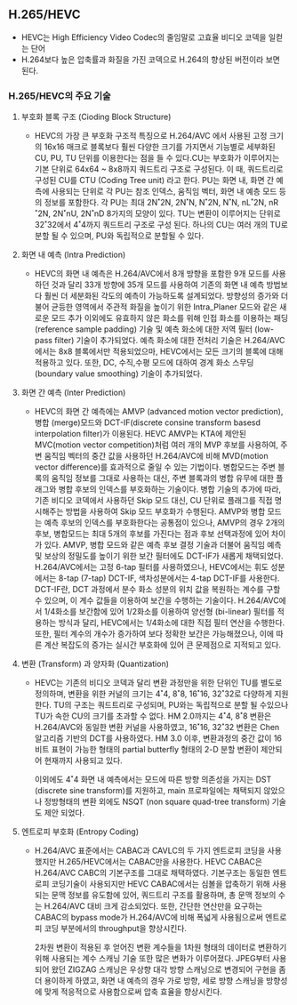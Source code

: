 ## H.265/HEVC

- HEVC는 High Efficiency Video Codec의 줄임말로 고효율 비디오 코덱을 일컫는 단어
- H.264보다 높은 압축률과 화질을 가진 코덱으로 H.264의 향상된 버전이라 보면 된다.



### H.265/HEVC의  주요 기술

1. 부호화 블록 구조 (Cioding Block Structure)

   - HEVC의 가장 큰 부호화 구조적 특징으로 H.264/AVC 에서 사용된 고정 크기의 16x16 매크로 블록보다 훨씬 다양한 크기를 가지면서 기능별로 세부화된 CU, PU, TU 단위를 이용한다는 점을 들 수 있다.CU는 부호화가 이루어지는 기본 단위로 64x64 ~ 8x8까지 쿼드트리 구조로 구성된다. 이 때, 쿼드트리로 구성된 CU를 CTU (Coding Tree unit) 라고 한다. PU는 화면 내, 화면 간 예측에 사용되는 단위로 각 PU는 참조 인덱스, 움직임 벡터, 화면 내 예층 모드 등의 정보를 포함한다. 각  PU는 최대 2N˟2N, 2N˟N, N˟2N, N˟N, nL˟2N, nR˟2N, 2N˟nU, 2N˟nD  8가지의 모양이 있다. TU는 변환이 이루어지는 단위로 32˟32에서 4˟4까지 쿼드트리 구조로 구성 된다. 하나의 CU는 여러 개의 TU로 분할 될 수 있으며, PU와 독립적으로 분할될 수 있다.

2. 화면 내 예측 (Intra Prediction)

   - HEVC의 화면 내 예측은 H.264/AVC에서 8개 방향을 포함한 9개 모드를 사용하던 것과 달리 33개 방향에 35개 모드를 사용하여 기존의 화면 내 예측 방법보다 훨씬 더 세분화된 각도의 예측이 가능하도록 설계되었다. 방향성의 증가와 더불어 균등한 영역에서 주관적 화질을 높이기 위한 Intra_Planer 모드와 같은 새로운 모드 추가 이외에도 유효하지 않은 화소를 위해 인접 화소를 이용하는 패딩 (reference sample padding) 기술 및 예측 화소에 대한 저역 필터 (low-pass filter) 기술이 추가되었다. 예측 화소에 대한 전처리 기술은 H.264/AVC 에서는 8x8 블록에서만 적용되었으마, HEVC에서는 모든 크기의 블록에 대해 적용하고 있다. 또한, DC, 수직,수평 모드에 대하여 경계 화소 스무딩 (boundary value smoothing) 기술이 추가되었다.

3. 화면 간 예측 (Inter Prediction)

   - HEVC의 화면 간 예측에는 AMVP (advanced motion vector prediction), 병합 (merge)모드와 DCT-IF(discrete consine transform basesd interpolation filter)가 이용된다. HEVC AMVP는 KTA에 제안된 MVC(motion vector competition)처럼 여러 개의 MVP 후보를 사용하여, 주변 움직임 벡터의 중간 값을 사용하던 H.264/AVC에 비해 MVD(motion vector difference)를 효과적으로 줄일 수 있는 기법이다. 병합모드는 주변 블록의 움직임 정보를 그대로 사용하는 대신, 주변 블록과의 병합 유무에 대한 플래그와 병합 후보의 인덱스를 부호화하는 기술이다. 병합 기술의 추가에 따라, 기존 비디오  코덱에서 사용하던 Skip 모드 대신, CU 단위로 플래그를 직접 명시해주는 방법을 사용하여 Skip 모드 부호화가 수행된다.  AMVP와 병합 모드는 예측 후보의 인덱스를 부호화한다는 공통점이 있으나, AMVP의 경우 2개의 후보, 병합모드는 최대 5개의  후보를 가진다는 점과 후보 선택과정에 있어 차이가 있다. AMVP, 병합 모드와 같은 예측 후보 결정 기술과 더불어 움직임 예측 및 보상의 정밀도를 높이기 위한 보간 필터에도 DCT-IF가 새롭게 채택되었다. H.264/AVC에서는 고정 6-tap 필터를  사용하였으나, HEVC에서는 휘도 성분에서는 8-tap (7-tap) DCT-IF, 색차성분에서는 4-tap DCT-IF를  사용한다. DCT-IF란, DCT 과정에서 분수 화소 성분의 위치 값을 복원하는 계수를 구할 수 있으며, 이 계수 값들을 이용하여 보간을 수행하는 기술이다. H.264/AVC에서 1/4화소를 보간함에 있어 1/2화소를 이용하여 양선형 (bi-linear)  필터를 적용하는 방식과 달리, HEVC에서는 1/4화소에 대한 직접 필터 연산을 수행한다. 또한, 필터 계수의 개수가 증가하여  보다 정확한 보간은 가능해졌으나, 이에 따른 계산 복잡도의 증가는 실시간 부호화에 있어 큰 문제점으로 지적되고 있다.

4. 변환 (Transform) 과 양자화 (Quantization)

   - HEVC는 기존의 비디오 코덱과 달리 변환 과정만을 위한 단위인 TU를 별도로 정의하며, 변환을 위한 커널의 크기는 4˟4, 8˟8,  16˟16, 32˟32로 다양하게 지원한다. TU의 구조는 쿼드트리로 구성되며, PU와는 독립적으로 분할 될 수있으나 TU가 속한 CU의 크기를 초과할 수 없다. HM 2.0까지는 4˟4, 8˟8 변환은 H.264/AVC와 동일한 변환 커널을 사용하였고,  16˟16, 32˟32 변환은 Chen 알고리즘 기반의 DCT를 사용하였다. HM 3.0 이후, 변환과정의 중간 값이 16비트  표현이 가능한 형태의 partial butterfly 형태의 2-D 분할 변환이 제안되어 현재까지 사용되고 있다.

     이외에도 4˟4 화면 내 예측에서는 모드에 따른 방향 의존성을 가지는 DST (discrete sine transform)를 지원하고,  main 프로파일에는 채택되지 않았으나 정방형태의 변환 외에도 NSQT (non square quad-tree transform) 기술도 제안 되었다.

5. 엔트로피 부호화 (Entropy Coding)

   - H.264/AVC 표준에서는 CABAC과 CAVLC의 두 가지 엔트로피 코딩을 사용했지만 H.265/HEVC에서는 CABAC만을 사용한다.  HEVC CABAC은 H.264/AVC CABC의 기본구조를 그대로 채택하였다. 기본구조는 동일한 엔트로피 코딩기술이 사용되지만  HEVC CABAC에서는 심볼을 압축하기 위해 사용되는 문맥 정보를 유도함에 있어, 쿼드트리 구조를 활용하며, 총 문맥 정보의  수는 H.264/AVC 대비 크게 감소되었다. 또한, 간단한 연산만을 요구하는 CABAC의 bypass mode가  H.264/AVC에 비해 폭넓게 사용됨으로써 엔트로피 코딩 부분에서의 throughput을 향상시킨다.

     2차원 변환이 적용된 후 얻어진 변환 계수들을 1차원 형태의 데이터로 변환하기 위해 사용되는 계수 스캐닝 기술 또한 많은 변화가  이루어졌다. JPEG부터 사용되어 왔던 ZIGZAG 스캐닝은 우상향 대각 방향 스캐닝으로 변경되어 구현을 좀더 용이하게 하였고,  화면 내 예측의 경우 가로 방향, 세로 방향 스캐닝을 방향성에 맞게 적응적으로 사용함으로써 압축 효율을 향상시킨다.

   

